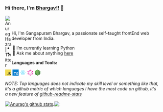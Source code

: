 ### Hi there, I'm [Bhargav!!](https://gangapurambhargav.github.io) 👋


<a href="https://twitter.com/gbhargav921">
  <img align="left" alt="Anurag Hazra | Twitter" width="21px" src="https://raw.githubusercontent.com/anuraghazra/anuraghazra/master/assets/twitter.svg" />
</a>


<br />
<br />

Hi, I'm Gangapuram Bhargav, a passionate self-taught frontEnd web developer from India.

- 🌱 I’m currently learning Python
- 💬 Ask me about anything [here](https://github.com/gangapurambhargav/Stats/issues)

**Languages and Tools:**  

<code><img height="20" src="https://raw.githubusercontent.com/github/explore/80688e429a7d4ef2fca1e82350fe8e3517d3494d/topics/javascript/javascript.png"></code>
<code><img height="20" src="https://raw.githubusercontent.com/github/explore/80688e429a7d4ef2fca1e82350fe8e3517d3494d/topics/typescript/typescript.png"></code>
<code><img height="20" src="https://raw.githubusercontent.com/github/explore/80688e429a7d4ef2fca1e82350fe8e3517d3494d/topics/react/react.png"></code>
<code><img height="20" src="https://raw.githubusercontent.com/github/explore/5c058a388828bb5fde0bcafd4bc867b5bb3f26f3/topics/graphql/graphql.png"></code>
<code><img height="20" src="https://raw.githubusercontent.com/github/explore/80688e429a7d4ef2fca1e82350fe8e3517d3494d/topics/nodejs/nodejs.png"></code>    

<!--- 
  if you have forked this to use on your profile, 
  Change the `github-readme-.anuraghazra1.vercel.app` to `github-readme-stats.vercel.app` 
--->

<!-- Change the `github-readme-stats.anuraghazra1.vercel.app` to `github-readme-stats.vercel.app`  -->

*NOTE: Top languages does not indicate my skill level or something like that, it's a github metric of which languages i have the most code on github, it's a new feature of [github-readme-stats](https://github.com/anuraghazra1/github-readme-stats)*


<a href="https://github.com/gangapurambhargav/github-readme-stats">
  <img align="center" src="https://github-readme-stats.gangapurambhargav.vercel.app/api?username=gangapurambhargav&show_icons=true&include_all_commits=true&theme=material-palenight" alt="Anurag's github stats" />
</a>
<a href="https://github.com/gangapurambhargav/github-readme-stats">
  <!-- Change the `github-readme-stats.anuraghazra1.vercel.app` to `github-readme-stats.vercel.app`  -->
  <img align="center" src="https://github-readme-stats.gangapurambhargav.vercel.app/api/top-langs/?username=gangapurambhargav&layout=compact&theme=material-palenight" />
</a>
